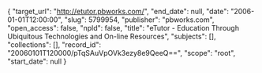 {
  "target_url": "http://etutor.pbworks.com/", 
  "end_date": null, 
  "date": "2006-01-01T12:00:00", 
  "slug": 5799954, 
  "publisher": "pbworks.com", 
  "open_access": false, 
  "npld": false, 
  "title": "eTutor - Education Through Ubiquitous Technologies and On-line Resources", 
  "subjects": [], 
  "collections": [], 
  "record_id": "20060101T120000/pTqSAuVpOVk3ezy8e9QeeQ==", 
  "scope": "root", 
  "start_date": null
}

